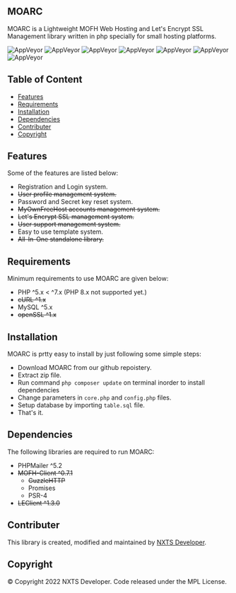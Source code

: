 ## MOARC

MOARC is a Lightweight MOFH Web Hosting and Let's Encrypt SSL Management library written in php specially for small hosting platforms.

![AppVeyor](https://img.shields.io/badge/Licence-MPL-lightgrey)
![AppVeyor](https://img.shields.io/badge/Version-0.1-lightgrey)
![AppVeyor](https://img.shields.io/badge/Build-passing-lightgreen)
![AppVeyor](https://img.shields.io/badge/PHP-7.x-lightgrey)
![AppVeyor](https://img.shields.io/badge/MySQL-5.2-lightgrey)
![AppVeyor](https://img.shields.io/badge/Type-Library-lightgrey)
![AppVeyor](https://img.shields.io/badge/forked-MOFHY_Lite-lightgrey)

## Table of Content 

- [Features](#features)
- [Requirements](#requirements) 
- [Installation](#installation)
- [Dependencies](#dependencies)
- [Contributer](#contributer)
- [Copyright](#copyright)

## Features

Some of the features are listed below:
- Registration and Login system. 
- <s>User profile management system.</s>
- Password and Secret key reset system.
- <s>MyOwnFreeHost accounts management system.</s>
- <s>Let's Encrypt SSL management system. </s>
- <s>User support management system.</s>
- Easy to use template system. 
- <s>All-In-One standalone library.</s>

## Requirements

Minimum requirements to use MOARC are given below:
- PHP ^5.x < ^7.x (PHP 8.x not supported yet.)
- <s>cURL ^1.x</s>
- MySQL ^5.x
- <s>openSSL ^1.x</s>

## Installation

MOARC is prtty easy to install by just following some simple steps:
- Download MOARC from our github repoistery.
- Extract zip file.
- Run command ``` php composer update ``` on terminal inorder to install dependencies
- Change parameters in ```core.php``` and ```config.php``` files.
- Setup database by importing ```table.sql``` file.
- That's it.

## Dependencies

The following libraries are required to run MOARC:
- PHPMailer ^5.2
- <s>MOFH-Client ^0.7.1</s>
  - <s>GuzzleHTTP</s>
  - Promises
  - PSR-4
- <s>LEClient ^1.3.0</s>

## Contributer
This library is created, modified and maintained by [NXTS Developer](https://github.com/NXTS-Developer).

## Copyright
©️ Copyright 2022 NXTS Developer. Code released under the MPL License.
